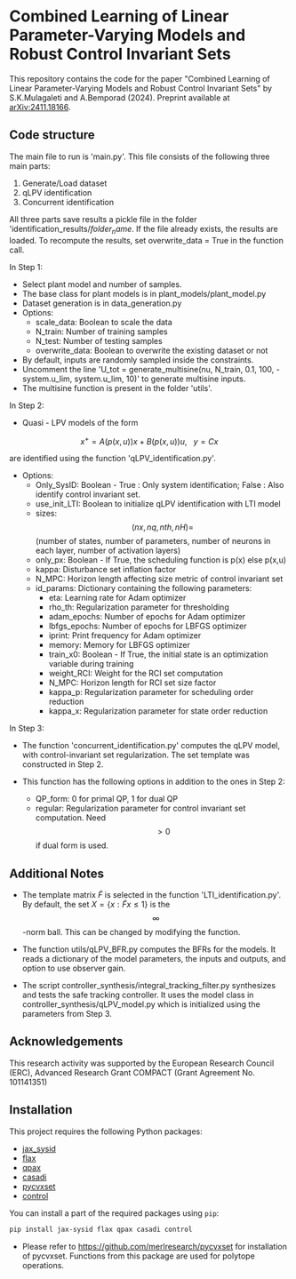 # Combined Learning of Linear Parameter-Varying Models and Robust Control Invariant Sets
This repository contains the code for the paper "Combined Learning of Linear Parameter-Varying Models and Robust Control Invariant Sets" by S.K.Mulagaleti and A.Bemporad (2024). Preprint available at [arXiv:2411.18166](https://arxiv.org/pdf/2411.18166).

## Code structure
The main file to run is 'main.py'. This file consists of the following three main parts:
1. Generate/Load dataset
2. qLPV identification
3. Concurrent identification

All three parts save results a pickle file in the folder 'identification_results/$folder_name$.
If the file already exists, the results are loaded.
To recompute the results, set overwrite_data = True in the function call.

In Step 1: 
- Select plant model and number of samples.
- The base class for plant models is in plant_models/plant_model.py
- Dataset generation is in data_generation.py
- Options:
    - scale_data: Boolean to scale the data
    - N_train: Number of training samples
    - N_test: Number of testing samples
    - overwrite_data: Boolean to overwrite the existing dataset or not
- By default, inputs are randomly sampled inside the constraints.
- Uncomment the line 'U_tot = generate_multisine(nu, N_train, 0.1, 100, -system.u_lim, system.u_lim, 10)' to generate multisine inputs.
- The multisine function is present in the folder 'utils'.

In Step 2:
- Quasi - LPV models of the form

$$x^+ = A(p(x,u))x + B(p(x,u))u, \ \ \  y = Cx$$

are identified using the function 'qLPV_identification.py'.
- Options:
    - Only_SysID: Boolean - True : Only system identification; False : Also identify control invariant set.
    - use_init_LTI: Boolean to initialize qLPV identification with LTI model
    - sizes: $$(nx,nq,nth,nH)=$$ (number of states, number of parameters, number of neurons in each layer, number of activation layers)
    - only_px: Boolean - If True, the scheduling function is p(x) else p(x,u)
    - kappa: Disturbance set inflation factor
    - N_MPC: Horizon length affecting size metric of control invariant set
    - id_params: Dictionary containing the following parameters:
        - eta: Learning rate for Adam optimizer
        - rho_th: Regularization parameter for thresholding
        - adam_epochs: Number of epochs for Adam optimizer
        - lbfgs_epochs: Number of epochs for LBFGS optimizer
        - iprint: Print frequency for Adam optimizer
        - memory: Memory for LBFGS optimizer
        - train_x0: Boolean - If True, the initial state is an optimization variable during training
        - weight_RCI: Weight for the RCI set computation 
        - N_MPC: Horizon length for RCI set size factor
        - kappa_p: Regularization parameter for scheduling order reduction
        - kappa_x: Regularization parameter for state order reduction

In Step 3:
- The function 'concurrent_identification.py' computes the qLPV model, with control-invariant set regularization. The set template was constructed in Step 2.

- This function has the following options in addition to the ones in Step 2:
    - QP_form: 0 for primal QP, 1 for dual QP
    - regular: Regularization parameter for control invariant set computation. Need $$>0$$ if dual form is used.


## Additional Notes
- The template matrix $\tilde{F}$ is selected in the function 'LTI_identification.py'. By default, the set $X=\{x:\tilde{F}x \leq 1\}$ is the $$\infty$$-norm ball. This can be changed by modifying the function.

- The function utils/qLPV_BFR.py computes the BFRs for the models. It reads a dictionary of the model parameters, the inputs and outputs, and option to use observer gain.

- The script controller_synthesis/integral_tracking_filter.py synthesizes and tests the safe tracking controller. It uses the model class in controller_synthesis/qLPV_model.py which is initialized using the parameters from Step 3. 

## Acknowledgements

This research activity was supported by the European Research Council (ERC), Advanced Research Grant COMPACT (Grant Agreement No. 101141351)

## Installation
This project requires the following Python packages:

- [jax_sysid](https://github.com/bemporad/jax-sysid)
- [flax](https://github.com/google/flax)
- [qpax](https://github.com/kevin-tracy/qpax)
- [casadi](https://web.casadi.org/)
- [pycvxset](https://github.com/merlresearch/pycvxset) 
- [control](https://python-control.readthedocs.io/)


You can install a part of the required packages using `pip`:

```bash
pip install jax-sysid flax qpax casadi control
```

- Please refer to https://github.com/merlresearch/pycvxset for installation of pycvxset. Functions from this package are used for polytope operations.
